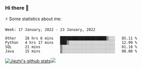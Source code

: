 ### Hi there 👋

⚡ Some statistics about me:


<!--START_SECTION:waka-->
```text
Week: 17 January, 2022 - 23 January, 2022

Other    28 hrs 6 mins   █████████████████████▒░░░   85.11 % 
Python   4 hrs 17 mins   ███▒░░░░░░░░░░░░░░░░░░░░░   12.99 % 
SQL      21 mins         ▒░░░░░░░░░░░░░░░░░░░░░░░░   01.10 % 
Java     15 mins         ▒░░░░░░░░░░░░░░░░░░░░░░░░   00.80 % 
```
<!--END_SECTION:waka-->





[![Jiezhi's github stats](https://github-readme-stats.vercel.app/api?username=Jiezhi&show_icons=true)](https://github.com/Jiezhi/github-readme-stats)[![](https://stats.justsong.cn/api/leetcode/?username=Jiezhi)](https://leetcode.com/Jiezhi/) 
<!--
[![Top Langs](https://github-readme-stats.vercel.app/api/top-langs/?username=Jiezhi&hide=javascript,html)](https://github.com/Jiezhi/github-readme-stats)

**Jiezhi/Jiezhi** is a ✨ _special_ ✨ repository because its `README.md` (this file) appears on your GitHub profile.

Here are some ideas to get you started:

- 🔭 I’m currently working on ...
- 🌱 I’m currently learning ...
- 👯 I’m looking to collaborate on ...
- 🤔 I’m looking for help with ...
- 💬 Ask me about ...
- 📫 How to reach me: ...
- 😄 Pronouns: ...
- ⚡ Fun fact: ...
-->

